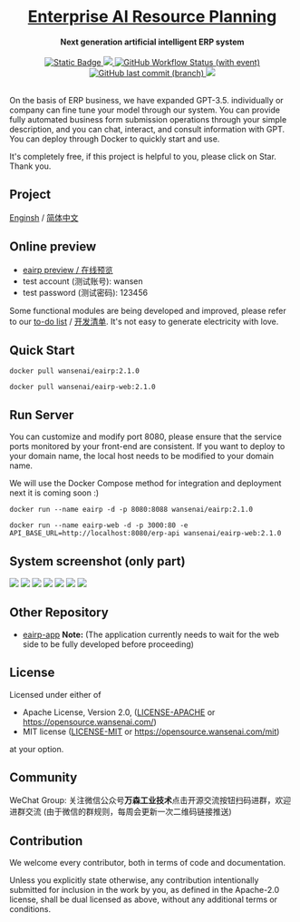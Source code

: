 <h1 align="center"><a href="#" target="_blank">Enterprise AI Resource Planning</a></h1>
<div align="center">
 <strong>
  Next generation artificial intelligent ERP system
 </strong>
</div>
<br />

<div align="center">
  <!-- Crates version -->
  <a href="https://spring.io/projects/spring-boot#learn">
    <img alt="Static Badge" src="https://img.shields.io/badge/spring-boot?label=Spring%20Boot%203.1.3">
  </a>
 <a href="https://codecov.io/gh/wansenai/eairp" > 
    <img src="https://codecov.io/gh/wansenai/eairp/graph/badge.svg?token=6OO8JX0ZVV"/> 
 </a>
  <a href="#">
    <img alt="GitHub Workflow Status (with event)" src="https://img.shields.io/github/actions/workflow/status/wansenai/wansenerp/maven.yml">
  </a>
  <!-- commits -->
  <a href="#">
    <img alt="GitHub last commit (branch)" src="https://img.shields.io/github/last-commit/wansenai/wansenerp/master">
  </a>
   <a href="">
    <img src="https://img.shields.io/github/repo-size/wansenai/eairp"/>
  </a>
</div>
<br />

On the basis of ERP business, we have expanded GPT-3.5. individually or company can fine tune your model through our system. 
You can provide fully automated business form submission operations through your simple description, and you can chat, interact, and consult information with GPT.
You can deploy through Docker to quickly start and use.

It's completely free, if this project is helpful to you, please click on Star. Thank you.

## Project
[Enginsh](https://github.com/wansenai/eairp/blob/master/README.md) / [简体中文](https://github.com/wansenai/eairp/blob/master/README_ZH.md)

## Online preview
- [eairp preview / 在线预览](https://erp.wansen.cloud/)
- test account (测试账号): wansen
- test password (测试密码): 123456

Some functional modules are being developed and improved, please refer to our [to-do list](https://github.com/wansenai/eairp/issues/118) / [开发清单](https://github.com/wansenai/eairp/issues/124). It's not easy to generate electricity with love.

## Quick Start
```shell
docker pull wansenai/eairp:2.1.0

docker pull wansenai/eairp-web:2.1.0
```
## Run Server
You can customize and modify port 8080, please ensure that the service ports monitored by your front-end are consistent.
If you want to deploy to your domain name, the local host needs to be modified to your domain name.

We will use the Docker Compose method for integration and deployment next it is coming soon :)

```shell
docker run --name eairp -d -p 8080:8088 wansenai/eairp:2.1.0

docker run --name eairp-web -d -p 3000:80 -e API_BASE_URL=http://localhost:8080/erp-api wansenai/eairp-web:2.1.0
```

## System screenshot (only part)
![](images/login-page-en.png)
![](images/home-page-zh.png)
![](images/retail-shipment.png)
![](images/product-add-one.png)
![](images/product-add-two.png)
![](images/add-menu-zh.png)
![](images/role-permission-zh.png)

## Other Repository
- [eairp-app](https://github.com/wansenai/eairp-app)  **Note:** (The application currently needs to wait for the web side to be fully developed before proceeding)

## License

Licensed under either of

- Apache License, Version 2.0, ([LICENSE-APACHE](LICENSE-APACHE) or https://opensource.wansenai.com/)
- MIT license ([LICENSE-MIT](LICENSE-MIT) or https://opensource.wansenai.com/mit)

at your option.

## Community
WeChat Group: 关注微信公众号**万森工业技术**点击开源交流按钮扫码进群，欢迎进群交流
(由于微信的群规则，每周会更新一次二维码链接推送)

## Contribution
We welcome every contributor, both in terms of code and documentation.

Unless you explicitly state otherwise, any contribution intentionally submitted for inclusion in the
work by you, as defined in the Apache-2.0 license, shall be dual licensed as above, without any
additional terms or conditions.
